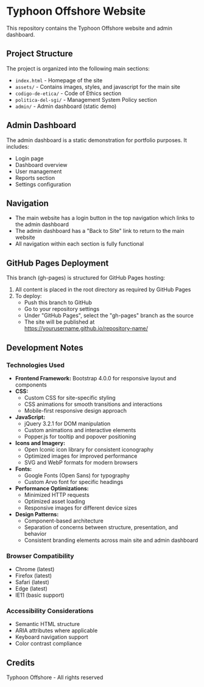 # Typhoon Offshore Website

This repository contains the Typhoon Offshore website and admin dashboard.

## Project Structure

The project is organized into the following main sections:

- `index.html` - Homepage of the site
- `assets/` - Contains images, styles, and javascript for the main site
- `codigo-de-etica/` - Code of Ethics section
- `politica-del-sgi/` - Management System Policy section
- `admin/` - Admin dashboard (static demo)

## Admin Dashboard

The admin dashboard is a static demonstration for portfolio purposes. It includes:

- Login page
- Dashboard overview
- User management
- Reports section
- Settings configuration

## Navigation

- The main website has a login button in the top navigation which links to the admin dashboard
- The admin dashboard has a "Back to Site" link to return to the main website
- All navigation within each section is fully functional

## GitHub Pages Deployment

This branch (gh-pages) is structured for GitHub Pages hosting:

1. All content is placed in the root directory as required by GitHub Pages
2. To deploy:
   - Push this branch to GitHub
   - Go to your repository settings
   - Under "GitHub Pages", select the "gh-pages" branch as the source
   - The site will be published at https://yourusername.github.io/repository-name/

## Development Notes

### Technologies Used

- **Frontend Framework:** Bootstrap 4.0.0 for responsive layout and components
- **CSS:**
  - Custom CSS for site-specific styling
  - CSS animations for smooth transitions and interactions
  - Mobile-first responsive design approach
- **JavaScript:**
  - jQuery 3.2.1 for DOM manipulation
  - Custom animations and interactive elements
  - Popper.js for tooltip and popover positioning
- **Icons and Imagery:**
  - Open Iconic icon library for consistent iconography
  - Optimized images for improved performance
  - SVG and WebP formats for modern browsers
- **Fonts:**
  - Google Fonts (Open Sans) for typography
  - Custom Arvo font for specific headings
- **Performance Optimizations:**
  - Minimized HTTP requests
  - Optimized asset loading
  - Responsive images for different device sizes
- **Design Patterns:**
  - Component-based architecture
  - Separation of concerns between structure, presentation, and behavior
  - Consistent branding elements across main site and admin dashboard

### Browser Compatibility

- Chrome (latest)
- Firefox (latest)
- Safari (latest)
- Edge (latest)
- IE11 (basic support)

### Accessibility Considerations

- Semantic HTML structure
- ARIA attributes where applicable
- Keyboard navigation support
- Color contrast compliance

## Credits

Typhoon Offshore - All rights reserved
